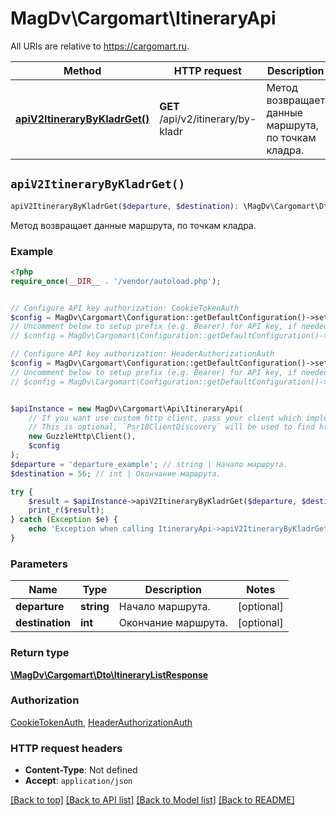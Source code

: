 # MagDv\Cargomart\ItineraryApi

All URIs are relative to https://cargomart.ru.

Method | HTTP request | Description
------------- | ------------- | -------------
[**apiV2ItineraryByKladrGet()**](ItineraryApi.md#apiV2ItineraryByKladrGet) | **GET** /api/v2/itinerary/by-kladr | Метод возвращает данные маршрута, по точкам кладра.


## `apiV2ItineraryByKladrGet()`

```php
apiV2ItineraryByKladrGet($departure, $destination): \MagDv\Cargomart\Dto\ItineraryListResponse
```

Метод возвращает данные маршрута, по точкам кладра.

### Example

```php
<?php
require_once(__DIR__ . '/vendor/autoload.php');


// Configure API key authorization: CookieTokenAuth
$config = MagDv\Cargomart\Configuration::getDefaultConfiguration()->setApiKey('token', 'YOUR_API_KEY');
// Uncomment below to setup prefix (e.g. Bearer) for API key, if needed
// $config = MagDv\Cargomart\Configuration::getDefaultConfiguration()->setApiKeyPrefix('token', 'Bearer');

// Configure API key authorization: HeaderAuthorizationAuth
$config = MagDv\Cargomart\Configuration::getDefaultConfiguration()->setApiKey('Authorization', 'YOUR_API_KEY');
// Uncomment below to setup prefix (e.g. Bearer) for API key, if needed
// $config = MagDv\Cargomart\Configuration::getDefaultConfiguration()->setApiKeyPrefix('Authorization', 'Bearer');


$apiInstance = new MagDv\Cargomart\Api\ItineraryApi(
    // If you want use custom http client, pass your client which implements `Psr\Http\Client\ClientInterface`.
    // This is optional, `Psr18ClientDiscovery` will be used to find http client. For instance `GuzzleHttp\Client` implements that interface
    new GuzzleHttp\Client(),
    $config
);
$departure = 'departure_example'; // string | Начало маршрута.
$destination = 56; // int | Окончание маршрута.

try {
    $result = $apiInstance->apiV2ItineraryByKladrGet($departure, $destination);
    print_r($result);
} catch (Exception $e) {
    echo 'Exception when calling ItineraryApi->apiV2ItineraryByKladrGet: ', $e->getMessage(), PHP_EOL;
}
```

### Parameters

Name | Type | Description  | Notes
------------- | ------------- | ------------- | -------------
 **departure** | **string**| Начало маршрута. | [optional]
 **destination** | **int**| Окончание маршрута. | [optional]

### Return type

[**\MagDv\Cargomart\Dto\ItineraryListResponse**](../Model/ItineraryListResponse.md)

### Authorization

[CookieTokenAuth](../../README.md#CookieTokenAuth), [HeaderAuthorizationAuth](../../README.md#HeaderAuthorizationAuth)

### HTTP request headers

- **Content-Type**: Not defined
- **Accept**: `application/json`

[[Back to top]](#) [[Back to API list]](../../README.md#endpoints)
[[Back to Model list]](../../README.md#models)
[[Back to README]](../../README.md)
